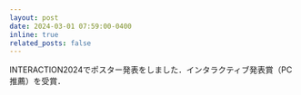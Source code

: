 ```yaml
---
layout: post
date: 2024-03-01 07:59:00-0400
inline: true
related_posts: false
---
```


INTERACTION2024でポスター発表をしました．インタラクティブ発表賞（PC推薦）を受賞．

